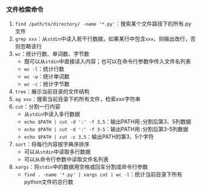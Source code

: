 ### 文件检索命令

1. `find /path/to/directory/ -name '*.py'`：搜索某个文件路径下的所有.py文件
2. `grep xxx`：从`stdin`中读入若干行数据，如果某行中包含`xxx`，则输出改行，否则忽略该行
3. `wc`：统计行数、单词数、字节数
   - 既可以从`stdin`中直接读入内容；也可以在命令行参数中传入文件名列表
   - `wc -l`：统计行数
   - `wc -w`：统计单词数
   - `wc -c`：统计字节数
4. `tree`：展示当前目录的文件结构
5. `ag xxx`：搜索当前目录下的所有文件，检索xxx字符串
6. `cut`：分割一行内容
   - 从`stdin`中读入多行数据
   - `echo $PATH | cut -d ':' -f 3,5`：输出PATH用`:`分割后第3、5列数据
   - `echo $PATH | cut -d ':' -f 3-5`：输出PATH用`:`分割后第3-5列数据
   - `echo $PATH | cut -c 3,5`：输出PATH的第3、5个字符
7. `sort`：将每行内容按字典序排序
   - 可以从`stdin`中读取多行数据
   - 可以从命令行参数中读取文件名列表
8. `xargs`：将`stdin`中的数据用空格或回车分割成命令行参数
   - `find . -name '*.py' | xargs cat | wc -l`：统计当前目录下所有python文件的总行数
